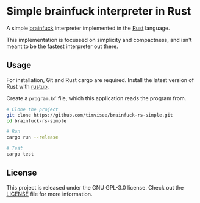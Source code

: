 # Simple brainfuck interpreter in Rust
A simple [brainfuck][brainfuck] interpreter implemented in the [Rust][rust] language.

This implementation is focussed on simplicity and compactness,
and isn't meant to be the fastest interpreter out there.

## Usage
For installation, Git and Rust cargo are required.
Install the latest version of Rust with [rustup][rustup].

Create a `program.bf` file, which this application reads the program from.

```bash
# Clone the project
git clone https://github.com/timvisee/brainfuck-rs-simple.git
cd brainfuck-rs-simple

# Run
cargo run --release

# Test
cargo test
```

## License
This project is released under the GNU GPL-3.0 license.
Check out the [LICENSE](LICENSE) file for more information.


[rust]: https://rust-lang.org/
[rustup]: https://rustup.rs/
[brainfuck]: https://en.wikipedia.org/wiki/Brainfuck
